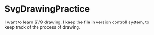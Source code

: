 SvgDrawingPractice
==================

I want to learn SVG drawing. I keep the file in version controll system, to keep track of the process of drawing.
